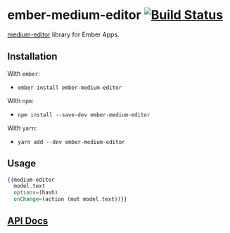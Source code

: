 # ember-medium-editor [![Build Status](https://travis-ci.org/kolybasov/ember-medium-editor.svg?branch=master)](https://travis-ci.org/kolybasov/ember-medium-editor)

[medium-editor](https://github.com/yabwe/medium-editor) library for Ember Apps.

## Installation

With `ember`:

* `ember install ember-medium-editor`

With `npm`:

* `npm install --save-dev ember-medium-editor`

With `yarn`:

* `yarn add --dev ember-medium-editor`

## Usage

```handlebars
{{medium-editor
  model.text
  options=(hash)
  onChange=(action (mut model.text))}}
```

## [API Docs](https://ember-medium-editor.mbasov.me/index.html)
